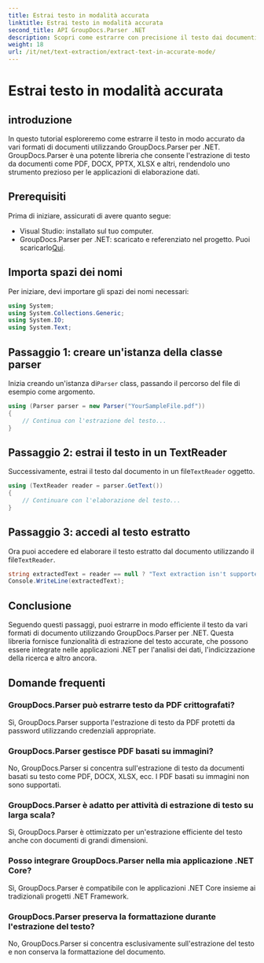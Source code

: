 ```yaml
---
title: Estrai testo in modalità accurata
linktitle: Estrai testo in modalità accurata
second_title: API GroupDocs.Parser .NET
description: Scopri come estrarre con precisione il testo dai documenti in .NET utilizzando GroupDocs.Parser per un'elaborazione dei dati senza interruzioni.
weight: 18
url: /it/net/text-extraction/extract-text-in-accurate-mode/
---
```


# Estrai testo in modalità accurata

## introduzione
In questo tutorial esploreremo come estrarre il testo in modo accurato da vari formati di documenti utilizzando GroupDocs.Parser per .NET. GroupDocs.Parser è una potente libreria che consente l'estrazione di testo da documenti come PDF, DOCX, PPTX, XLSX e altri, rendendolo uno strumento prezioso per le applicazioni di elaborazione dati.
## Prerequisiti
Prima di iniziare, assicurati di avere quanto segue:
- Visual Studio: installato sul tuo computer.
-  GroupDocs.Parser per .NET: scaricato e referenziato nel progetto. Puoi scaricarlo[Qui](https://releases.groupdocs.com/parser/net/).

## Importa spazi dei nomi
Per iniziare, devi importare gli spazi dei nomi necessari:
```csharp
using System;
using System.Collections.Generic;
using System.IO;
using System.Text;
```
## Passaggio 1: creare un'istanza della classe parser
 Inizia creando un'istanza di`Parser` class, passando il percorso del file di esempio come argomento.
```csharp
using (Parser parser = new Parser("YourSampleFile.pdf"))
{
    // Continua con l'estrazione del testo...
}
```
## Passaggio 2: estrai il testo in un TextReader
 Successivamente, estrai il testo dal documento in un file`TextReader` oggetto.
```csharp
using (TextReader reader = parser.GetText())
{
    // Continuare con l'elaborazione del testo...
}
```
## Passaggio 3: accedi al testo estratto
 Ora puoi accedere ed elaborare il testo estratto dal documento utilizzando il file`TextReader`.
```csharp
string extractedText = reader == null ? "Text extraction isn't supported" : reader.ReadToEnd();
Console.WriteLine(extractedText);
```

## Conclusione
Seguendo questi passaggi, puoi estrarre in modo efficiente il testo da vari formati di documento utilizzando GroupDocs.Parser per .NET. Questa libreria fornisce funzionalità di estrazione del testo accurate, che possono essere integrate nelle applicazioni .NET per l'analisi dei dati, l'indicizzazione della ricerca e altro ancora.

## Domande frequenti
### GroupDocs.Parser può estrarre testo da PDF crittografati?
Sì, GroupDocs.Parser supporta l'estrazione di testo da PDF protetti da password utilizzando credenziali appropriate.
### GroupDocs.Parser gestisce PDF basati su immagini?
No, GroupDocs.Parser si concentra sull'estrazione di testo da documenti basati su testo come PDF, DOCX, XLSX, ecc. I PDF basati su immagini non sono supportati.
### GroupDocs.Parser è adatto per attività di estrazione di testo su larga scala?
Sì, GroupDocs.Parser è ottimizzato per un'estrazione efficiente del testo anche con documenti di grandi dimensioni.
### Posso integrare GroupDocs.Parser nella mia applicazione .NET Core?
Sì, GroupDocs.Parser è compatibile con le applicazioni .NET Core insieme ai tradizionali progetti .NET Framework.
### GroupDocs.Parser preserva la formattazione durante l'estrazione del testo?
No, GroupDocs.Parser si concentra esclusivamente sull'estrazione del testo e non conserva la formattazione del documento.
